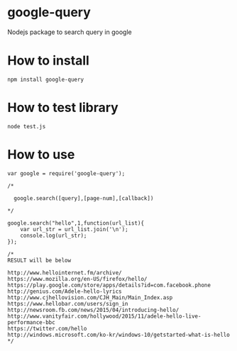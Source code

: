 # google-query
Nodejs package to search query in google

# How to install

    npm install google-query

# How to test library

    node test.js

# How to use

    var google = require('google-query');

    /*
    
      google.search([query],[page-num],[callback])    
    
    */
    
    google.search("hello",1,function(url_list){
        var url_str = url_list.join('\n');
        console.log(url_str);
    });

    /*
    RESULT will be below

    http://www.hellointernet.fm/archive/
    https://www.mozilla.org/en-US/firefox/hello/
    https://play.google.com/store/apps/details?id=com.facebook.phone
    http://genius.com/Adele-hello-lyrics
    http://www.cjhellovision.com/CJH_Main/Main_Index.asp
    https://www.hellobar.com/users/sign_in
    http://newsroom.fb.com/news/2015/04/introducing-hello/
    http://www.vanityfair.com/hollywood/2015/11/adele-hello-live-performance-bbc
    https://twitter.com/hello
    http://windows.microsoft.com/ko-kr/windows-10/getstarted-what-is-hello
    */

